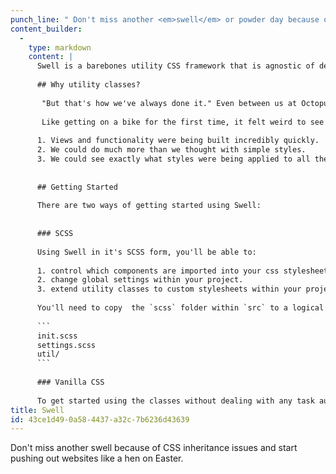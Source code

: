 ```yaml
---
punch_line: " Don't miss another <em>swell</em> or powder day because of CSS inheritance issues and start pushing out websites like a hen on Easter. It's so easy, a designer could do it."
content_builder:
  - 
    type: markdown
    content: |
      Swell is a barebones utility CSS framework that is agnostic of design, allowing you – the developer – to build websites and application interfaces efficiently from project to project.
      
      ## Why utility classes?
      
       "But that's how we've always done it." Even between us at Octopus, we were hesistant to adopt something so different from how websites and apps have been styles since the beginning of CSS; but, after one too many projects with CSS inhertiance issues and overwriting styles throughout a deep nesting of SASS files, we decided to give it a go.
      
       Like getting on a bike for the first time, it felt weird to see so much going on in the markup; but, we realized two  things:
      
      1. Views and functionality were being built incredibly quickly.
      2. We could do much more than we thought with simple styles.
      3. We could see exactly what styles were being applied to all the elements without having to dig through inspector.
      
      
      ## Getting Started
      
      There are two ways of getting started using Swell:
      
      
      ### SCSS
      
      Using Swell in it's SCSS form, you'll be able to:
      
      1. control which components are imported into your css stylesheet.
      2. change global settings within your project.
      3. extend utility classes to custom stylesheets within your project.
      
      You'll need to copy  the `scss` folder within `src` to a logical place in your app. You'll need `init.scss` (which you can rename to `{your-app-name}.scss` to import the components and settings and `settings.scss` to load the default settings.
      
      ```
      init.scss
      settings.scss
      util/
      ```
      
      ### Vanilla CSS
      
      To get started using the classes without dealing with any task automation, you can download and include a compiled version of the Swell stylesheet. Copy `styles.css` from the `dist` folder to a logical place in your project and include it in your HTML.
title: Swell
id: 43ce1d49-0a58-4437-a32c-7b6236d43639
---
```

Don't miss another swell because of CSS inheritance issues and start pushing out websites like a hen on Easter.